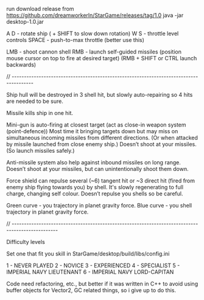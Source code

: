 run
download release from
https://github.com/dreamworkerln/StarGame/releases/tag/1.0
java -jar desktop-1.0.jar



A D - rotate ship ( + SHIFT to slow down rotation)
W S - throttle level controls
SPACE  - push-to-max throttle (better use this)

LMB - shoot cannon shell
RMB - launch self-guided missiles (position mouse cursor on top to fire at desired target)
      (RMB + SHIFT or CTRL launch backwards)


// ---------------------------------------------------------------------------------------


Ship hull will be destroyed in 3 shell hit, but slowly auto-repairing so 4 hits are needed to be sure.

Missile kills ship in one hit.

Mini-gun is auto-firing at closest target (act as close-in weapon system (point-defence))
Most time it bringing targets down but may miss on simultaneous incoming missiles from different directions.
(Or when attacked by missile launched from close enemy ship.)
Doesn’t shoot at your missiles. (So launch missiles safely.)

Anti-missile system also help against inbound missiles on long range.
Doesn’t shoot at your missiles, but can unintentionally shoot them down.

Force shield can repulse several (~6) tangent hit or ~3 direct hit (fired from enemy ship flying towards you) by shell.
It's slowly regenerating to full charge, changing self colour.
Doesn’t repulse you shells so be careful.

Green curve - you trajectory in planet gravity force.
Blue curve - you shell trajectory in planet gravity force.

// -------------------------------------------------------------------------------------------------


Difficulty levels

Set one that fit you skill in StarGame/desktop/build/libs/config.ini

1 - NEVER PLAYED
2 - NOVICE
3 - EXPERIENCED
4 - SPECIALIST
5 - IMPERIAL NAVY LIEUTENANT
6 - IMPERIAL NAVY LORD-CAPITAN

Code need refactoring, etc., but better if it was written in C++ to avoid using buffer objects for Vector2, 
GC related things, so i give up to do this.
